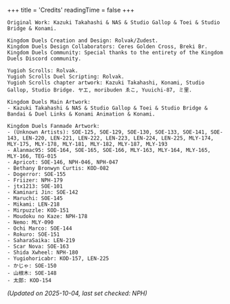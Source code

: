 +++
title = 'Credits'
readingTime = false
+++

    Original Work: Kazuki Takahashi & NAS & Studio Gallop & Toei & Studio Bridge & Konami.

    Kingdom Duels Creation and Design: Rolvak/Zudest.
    Kingdom Duels Design Collaborators: Ceres Golden Cross, Breki Br.
    Kingdom Duels Community: Special thanks to the entirety of the Kingdom Duels Discord community.

    Yugioh Scrolls: Rolvak.
    Yugioh Scrolls Duel Scripting: Rolvak.
    Yugioh Scrolls chapter artwork: Kazuki Takahashi, Konami, Studio Gallop, Studio Bridge. ヤエ, moribuden ゑこ, Yuuichi-87, ミ里.

    Kingdom Duels Main Artwork:
    - Kazuki Takahashi & NAS & Studio Gallop & Toei & Studio Bridge & Bandai & Duel Links & Konami Animation & Konami.

    Kingdom Duels Fanmade Artwork:
    - (Unknown Artists): SOE-125, SOE-129, SOE-130, SOE-133, SOE-141, SOE-143, LEN-220, LEN-221, LEN-222, LEN-223, LEN-224, LEN-225, MLY-174, MLY-175, MLY-178, MLY-181, MLY-182, MLY-187, MLY-193
    - Alanmac95: SOE-164, SOE-165, SOE-166, MLY-163, MLY-164, MLY-165, MLY-166, TEG-015
    - Apricot: SOE-146, NPH-046, NPH-047
    - Bethany Bronwyn Curtis: KOD-082
    - Dogerror: SOE-155
    - Friizer: NPH-179
    - jtx1213: SOE-101
    - Kaminari Jin: SOE-142
    - Maruchi: SOE-145
    - Mikami: LEN-218
    - Mirpuzzle: KOD-151
    - Moudoku no Kaze: NPH-178
    - Nemo: MLY-090
    - Ochi Marco: SOE-144
    - Rokuro: SOE-151
    - SaharaSaika: LEN-219
    - Scar Nova: SOE-163
    - Shida Xwheel: NPH-180
    - Yugiohoricabr: KOD-157, LEN-225
    - かじゃ: SOE-150
    - 山根木: SOE-148
    - 太郎: KOD-154

*(Updated on 2025-10-04, last set checked: NPH)*


